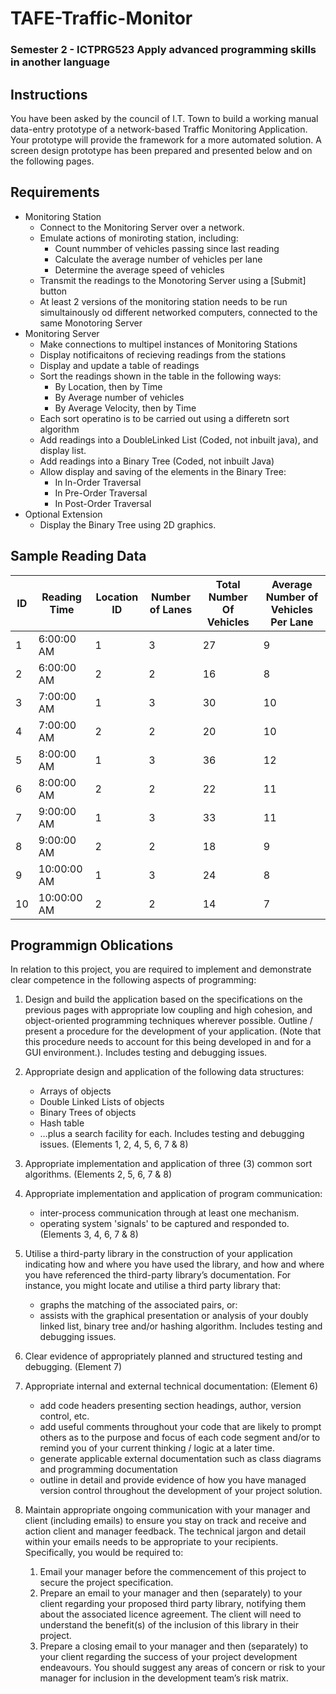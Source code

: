 # TAFE-Traffic-Monitor
### Semester 2 - ICTPRG523 Apply advanced programming skills in another language

## Instructions

You have been asked by the council of I.T. Town to build a working manual data-entry prototype of a network-based Traffic Monitoring Application.  Your prototype will provide the framework for a more automated solution.  A screen design prototype has been prepared and presented below and on the following pages.

## Requirements

* Monitoring Station
  * Connect to the Monitoring Server over a network.
  * Emulate actions of moniroting station, including:
    * Count nummber of vehicles passing since last reading
    * Calculate the average number of vehicles per lane
    * Determine the average speed of vehicles
  * Transmit the readings to the Monotoring Server using a [Submit] button
  * At least 2 versions of the monitoring station needs to be run simultainously od different networked computers, connected to the same Monotoring Server
* Monitoring Server
  * Make connections to multipel instances of Monitoring Stations
  * Display notificaitons of recieving readings from the stations
  * Display and update a table of readings
  * Sort the readings shown in the table in the following ways:
    * By Location, then by Time
    * By Average number of vehicles
    * By Average Velocity, then by Time
  * Each sort operatino is to be carried out using a differetn sort algorithm
  * Add readings into a DoubleLinked List (Coded, not inbuilt java), and display list.
  * Add readings into a Binary Tree (Coded, not inbuilt Java)
  * Allow display and saving of the elements in the Binary Tree:
    * In In-Order Traversal
    * In Pre-Order Traversal
    * In Post-Order Traversal
* Optional Extension
  * Display the Binary Tree using 2D graphics.
  
## Sample Reading Data

ID|Reading Time|Location ID|Number of Lanes|Total Number Of Vehicles|Average Number of Vehicles Per Lane
-|-|-|-|-|-
1|6:00:00 AM|1|3|27|9
2|6:00:00 AM|2|2|16|8
3|7:00:00 AM|1|3|30|10
4|7:00:00 AM|2|2|20|10
5|8:00:00 AM|1|3|36|12
6|8:00:00 AM|2|2|22|11
7|9:00:00 AM|1|3|33|11
8|9:00:00 AM|2|2|18|9
9|10:00:00 AM|1|3|24|8
10|10:00:00 AM|2|2|14|7

## Programmign Oblications
In relation to this project, you are required to implement and demonstrate clear competence in the following aspects of programming:

1.	Design and build the application based on the specifications on the previous pages with appropriate low coupling and high cohesion, and object-oriented programming techniques wherever possible.  Outline / present a procedure for the development of your application.  (Note that this procedure needs to account for this being developed in and for a GUI environment.). Includes testing and debugging issues.

2.	Appropriate design  and application of the following data structures:
	*	Arrays of objects
	*	Double Linked Lists of objects
	*	Binary Trees of objects
	*	Hash table
	*	…plus a search facility for each.
Includes testing and debugging issues.	(Elements 1, 2, 4, 5, 6, 7 & 8)

3.	Appropriate implementation and application of three (3) common sort algorithms.
	(Elements 2, 5, 6, 7 & 8)

4.	Appropriate implementation and application of program communication:
	*	inter-process communication through at least one mechanism.
	*	operating system 'signals' to be captured and responded to.	(Elements 3, 4, 6, 7 & 8)

5.	Utilise a third-party library in the construction of your application indicating how and where you have used the library, and how and where you have referenced the third-party library’s documentation. For instance, you might locate and utilise a third party library that:
	*	graphs the matching of the associated pairs, or:
	*	assists with the graphical presentation or analysis of your doubly linked list, binary tree and/or hashing algorithm. 
Includes testing and debugging issues.

6.	Clear evidence of appropriately planned and structured testing and debugging.	(Element 7)

7.	Appropriate internal and external technical documentation: 	(Element 6)
	*	add code headers presenting section headings, author, version control, etc.
	*	add useful comments throughout your code that are likely to prompt others as to the purpose and focus of each code segment and/or to remind you of your current thinking / logic at a later time.
	*	generate applicable external documentation such as class diagrams and programming documentation
	*	outline in detail and provide evidence of how you have managed version control throughout the development of your project solution.

8.	Maintain appropriate ongoing communication with your manager and client (including emails) to ensure you stay on track and receive and action client and manager feedback. The technical jargon and detail within your emails needs to be appropriate to your recipients. Specifically, you would be required to:
	1.	Email your manager before the commencement of this project to secure the project specification.
	1.	Prepare an email to your manager and then (separately) to your client regarding your proposed third party library, notifying them about the associated licence agreement.  The client will need to understand the benefit(s) of the inclusion of this library in their project.
	1.	Prepare a closing email to your manager and then (separately) to your client regarding the success of your project development endeavours.  You should suggest any areas of concern or risk to your manager for inclusion in the development team’s risk matrix.
